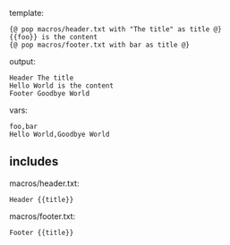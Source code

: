 template:

```
{@ pop macros/header.txt with "The title" as title @}
{{foo}} is the content
{@ pop macros/footer.txt with bar as title @}
```

output:

```
Header The title
Hello World is the content
Footer Goodbye World
```

vars:

```
foo,bar
Hello World,Goodbye World
```

## includes

macros/header.txt:

```
Header {{title}}
```

macros/footer.txt:

```
Footer {{title}}
```
